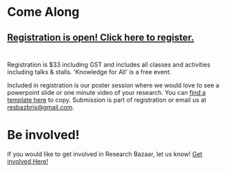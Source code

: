 # Come Along
<h2><a href="http://www.cvent.com/d/qtqbnd">Registration is open! Click here to register.</a><br><br></h2><p>Registration is $33 including GST and includes all classes and activities including talks & stalls. 'Knowledge for All' is a free event.</p>

Included in registration is our poster session where we would love to see a powerpoint slide or one minute video of your research. You can <a href="https://docs.google.com/presentation/d/1byvJcBOobqQ3XAQNkf17jIAWvQnxK6JNZ_wOL3DsRH0/edit?usp=sharing">find a template here</a> to copy. Submission is part of registration or email us at resbazbris@gmail.com.

# Be involved!
<p>If you would like to get involved in Research Bazaar, let us know! <a href='https://goo.gl/forms/CnAovnbmlSkEAy5I3'>Get involved Here!</a></p>
